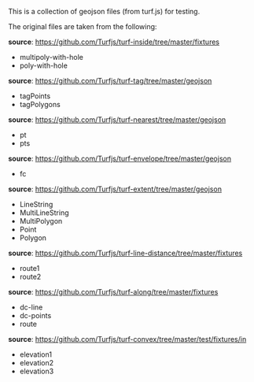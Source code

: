 This is a collection of geojson files (from turf.js) for testing.

The original files are taken from the following:

**source**: https://github.com/Turfjs/turf-inside/tree/master/fixtures
- multipoly-with-hole
- poly-with-hole

**source**: https://github.com/Turfjs/turf-tag/tree/master/geojson
- tagPoints
- tagPolygons

**source**: https://github.com/Turfjs/turf-nearest/tree/master/geojson
- pt
- pts

**source**: https://github.com/Turfjs/turf-envelope/tree/master/geojson
- fc

**source**: https://github.com/Turfjs/turf-extent/tree/master/geojson
- LineString
- MultiLineString
- MultiPolygon
- Point
- Polygon

**source**: https://github.com/Turfjs/turf-line-distance/tree/master/fixtures
- route1
- route2

**source**: https://github.com/Turfjs/turf-along/tree/master/fixtures
- dc-line
- dc-points
- route

**source**: https://github.com/Turfjs/turf-convex/tree/master/test/fixtures/in
- elevation1
- elevation2
- elevation3
